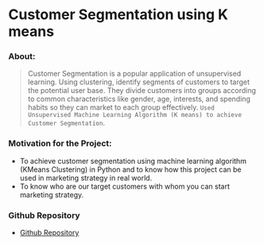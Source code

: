 # Customer Segmentation using K means
### About:
> Customer Segmentation is a popular application of unsupervised learning. Using clustering, identify segments of customers to target the potential user base. They divide customers into groups according to common characteristics like gender, age, interests, and spending habits so they can market to each group effectively. `Used Unsupervised Machine Learning Algorithm (K means) to achieve Customer Segmentation`.

### Motivation for the Project:
- To achieve customer segmentation using machine learning algorithm (KMeans Clustering) in Python and to know how this project can be used in marketing strategy in real world.
- To know who are our target customers with whom you can start marketing strategy.

### Github Repository
- [Github Repository](https://github.com/ekantchandrakar/Customer_Segmentation_using_K_means "customer Segmentation")

